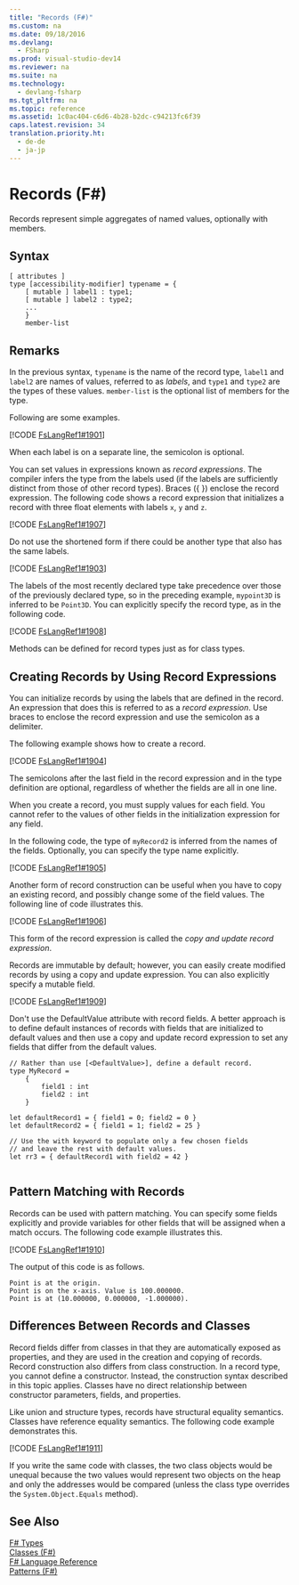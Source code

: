 ```yaml
---
title: "Records (F#)"
ms.custom: na
ms.date: 09/18/2016
ms.devlang: 
  - FSharp
ms.prod: visual-studio-dev14
ms.reviewer: na
ms.suite: na
ms.technology: 
  - devlang-fsharp
ms.tgt_pltfrm: na
ms.topic: reference
ms.assetid: 1c0ac404-c6d6-4b28-b2dc-c94213fc6f39
caps.latest.revision: 34
translation.priority.ht: 
  - de-de
  - ja-jp
---
```

# Records (F#)
Records represent simple aggregates of named values, optionally with members.  
  
## Syntax  
  
```  
[ attributes ]  
type [accessibility-modifier] typename = {   
    [ mutable ] label1 : type1;  
    [ mutable ] label2 : type2;  
    ...  
    }  
    member-list  
```  
  
## Remarks  
 In the previous syntax, `typename` is the name of the record type, `label1` and `label2` are names of values, referred to as *labels*, and `type1` and `type2` are the types of these values. `member-list` is the optional list of members for the type.  
  
 Following are some examples.  
  
 [!CODE [FsLangRef1#1901](../CodeSnippet/VS_Snippets_Fsharp/fslangref1#1901)]  
  
 When each label is on a separate line, the semicolon is optional.  
  
 You can set values in expressions known as *record expressions*. The compiler infers the type from the labels used (if the labels are sufficiently distinct from those of other record types). Braces ({ }) enclose the record expression. The following code shows a record expression that initializes a record with three float elements with labels `x`, `y` and `z`.  
  
 [!CODE [FsLangRef1#1907](../CodeSnippet/VS_Snippets_Fsharp/fslangref1#1907)]  
  
 Do not use the shortened form if there could be another type that also has the same labels.  
  
 [!CODE [FsLangRef1#1903](../CodeSnippet/VS_Snippets_Fsharp/fslangref1#1903)]  
  
 The labels of the most recently declared type take precedence over those of the previously declared type, so in the preceding example, `mypoint3D` is inferred to be `Point3D`. You can explicitly specify the record type, as in the following code.  
  
 [!CODE [FsLangRef1#1908](../CodeSnippet/VS_Snippets_Fsharp/fslangref1#1908)]  
  
 Methods can be defined for record types just as for class types.  
  
## Creating Records by Using Record Expressions  
 You can initialize records by using the labels that are defined in the record. An expression that does this is referred to as a *record expression*. Use braces to enclose the record expression and use the semicolon as a delimiter.  
  
 The following example shows how to create a record.  
  
 [!CODE [FsLangRef1#1904](../CodeSnippet/VS_Snippets_Fsharp/fslangref1#1904)]  
  
 The semicolons after the last field in the record expression and in the type definition are optional, regardless of whether the fields are all in one line.  
  
 When you create a record, you must supply values for each field. You cannot refer to the values of other fields in the initialization expression for any field.  
  
 In the following code, the type of `myRecord2` is inferred from the names of the fields. Optionally, you can specify the type name explicitly.  
  
 [!CODE [FsLangRef1#1905](../CodeSnippet/VS_Snippets_Fsharp/fslangref1#1905)]  
  
 Another form of record construction can be useful when you have to copy an existing record, and possibly change some of the field values. The following line of code illustrates this.  
  
 [!CODE [FsLangRef1#1906](../CodeSnippet/VS_Snippets_Fsharp/fslangref1#1906)]  
  
 This form of the record expression is called the *copy and update record expression*.  
  
 Records are immutable by default; however, you can easily create modified records by using a copy and update expression. You can also explicitly specify a mutable field.  
  
 [!CODE [FsLangRef1#1909](../CodeSnippet/VS_Snippets_Fsharp/fslangref1#1909)]  
  
 Don't use the DefaultValue attribute with record fields. A better approach is to define default instances of records with fields that are initialized to default values and then use a copy and update record expression to set any fields that differ from the default values.  
  
```f#  
// Rather than use [<DefaultValue>], define a default record.  
type MyRecord =  
    {   
        field1 : int   
        field2 : int  
    }  
  
let defaultRecord1 = { field1 = 0; field2 = 0 }  
let defaultRecord2 = { field1 = 1; field2 = 25 }  
  
// Use the with keyword to populate only a few chosen fields  
// and leave the rest with default values.  
let rr3 = { defaultRecord1 with field2 = 42 }  
  
```  
  
## Pattern Matching with Records  
 Records can be used with pattern matching. You can specify some fields explicitly and provide variables for other fields that will be assigned when a match occurs. The following code example illustrates this.  
  
 [!CODE [FsLangRef1#1910](../CodeSnippet/VS_Snippets_Fsharp/fslangref1#1910)]  
  
 The output of this code is as follows.  
  
```  
Point is at the origin.  
Point is on the x-axis. Value is 100.000000.  
Point is at (10.000000, 0.000000, -1.000000).  
```  
  
## Differences Between Records and Classes  
 Record fields differ from classes in that they are automatically exposed as properties, and they are used in the creation and copying of records. Record construction also differs from class construction. In a record type, you cannot define a constructor. Instead, the construction syntax described in this topic applies. Classes have no direct relationship between constructor parameters, fields, and properties.  
  
 Like union and structure types, records have structural equality semantics. Classes have reference equality semantics. The following code example demonstrates this.  
  
 [!CODE [FsLangRef1#1911](../CodeSnippet/VS_Snippets_Fsharp/fslangref1#1911)]  
  
 If you write the same code with classes, the two class objects would be unequal because the two values would represent two objects on the heap and only the addresses would be compared (unless the class type overrides the `System.Object.Equals` method).  
  
## See Also  
 [F# Types](../vs140/F#-Types.md)   
 [Classes (F#)](../vs140/Classes--F#-.md)   
 [F# Language Reference](../Topic/F%23%20Language%20Reference.md)   
 [Patterns (F#)](../vs140/Pattern-Matching--F#-.md)